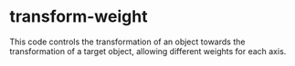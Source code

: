 # transform-weight
 This code controls the transformation of an object towards the transformation of a target object, allowing different weights for each axis.
